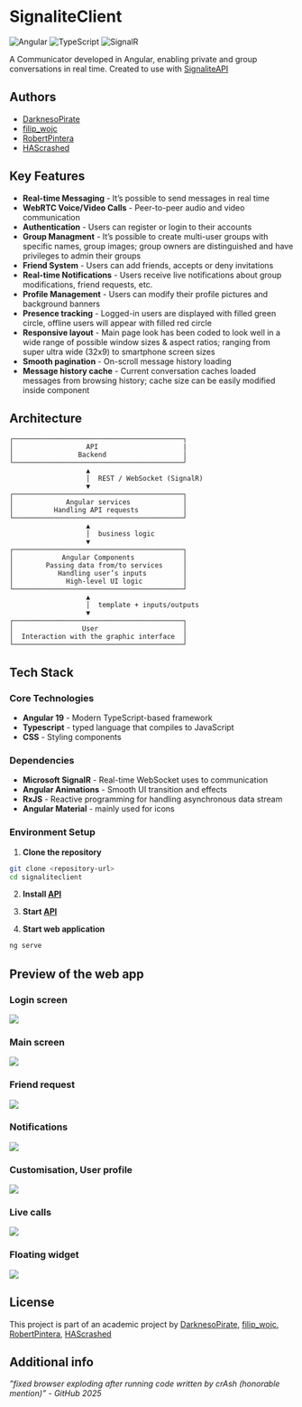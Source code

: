 # SignaliteClient

![Angular](https://img.shields.io/badge/Angular-19.2.0-red) ![TypeScript](https://img.shields.io/badge/Typescript-5.7.2-blue) ![SignalR](https://img.shields.io/badge/SignalR-Real--time-green)


A Communicator developed in Angular, enabling private and group conversations in real time.  Created to use with [SignaliteAPI](https://github.com/Signalite-org/SignaliteAPI)

## Authors

- [DarknesoPirate](https://github.com/DarknessoPirate)
- [filip_wojc](https://github.com/filip-wojc)
- [RobertPintera](https://github.com/RobertPintera)
- [HAScrashed](https://github.com/HAScrashed)

## Key Features

- **Real-time Messaging** - It’s possible to send messages in real time
- **WebRTC Voice/Video Calls** - Peer-to-peer audio and video communication
- **Authentication** - Users can register or login to their accounts
- **Group Managment** - It’s possible to create multi-user groups with specific names, group images; group owners are distinguished and have privileges to admin their groups
- **Friend System** - Users can add friends, accepts or deny invitations
- **Real-time Notifications** - Users receive live notifications about group modifications, friend requests, etc. 
- **Profile Management** - Users can modify their profile pictures and background banners
- **Presence tracking** - Logged-in users are displayed with filled green circle, offline users will appear with filled red circle
- **Responsive layout** - Main page look has been coded to look well in a wide range of possible window sizes & aspect ratios; ranging from super ultra wide (32x9) to smartphone screen sizes
- **Smooth pagination** - On-scroll message history loading
- **Message history cache** - Current conversation caches loaded messages from browsing history; cache size can be easily modified inside component

## Architecture
```
┌──────────────────────────────────────────┐     
│                  API                     |
│                Backend                   │     
└──────────────────────────────────────────┘     
                   ▲     
                   │  REST / WebSocket (SignalR)     
                   ▼     
┌──────────────────────────────────────────┐    
│             Angular services             │     
│          Handling API requests           │         
└──────────────────────────────────────────┘      
                   ▲      
                   │  business logic     
                   ▼      
┌──────────────────────────────────────────┐          
│            Angular Components            │             
│        Passing data from/to services     │                   
│           Handling user’s inputs         │                  
│             High-level UI logic          │                     
└──────────────────────────────────────────┘                     
                   ▲         
                   │  template + inputs/outputs         
                   ▼         
┌──────────────────────────────────────────┐         
│                 User                     │         
│  Interaction with the graphic interface  │         
└──────────────────────────────────────────┘         
```
## Tech Stack
### Core Technologies

- **Angular 19** - Modern TypeScript-based framework
- **Typescript** - typed language that compiles to JavaScript
- **CSS** -  Styling components

### Dependencies

- **Microsoft SignalR** - Real-time WebSocket uses to communication
- **Angular Animations** - Smooth UI transition and effects
- **RxJS** - Reactive programming for handling asynchronous data stream
- **Angular Material** - mainly used for icons 

### Environment Setup

1. **Clone the repository**
```bash
git clone <repository-url>
cd signaliteclient
```


2. **Install [API](https://github.com/Signalite-org/SignaliteAPI)**

3. **Start [API](https://github.com/Signalite-org/SignaliteAPI)**


4. **Start web application**

```bash
ng serve
```

## Preview of the web app
### Login screen
![](Preview/1.png)
### Main screen
![](Preview/2.png)
### Friend request
![](Preview/3.png)
### Notifications
![](Preview/4.png)
### Customisation, User profile
![](Preview/5.png)
### Live calls
![](Preview/6.png)
### Floating widget
![](Preview/7.png)

## License

This project is part of an academic project by [DarknesoPirate](https://github.com/DarknessoPirate), [filip_wojc](https://github.com/filip-wojc), [RobertPintera](https://github.com/RobertPintera), [HAScrashed](https://github.com/HAScrashed)

## Additional info
*”fixed browser exploding after running code written by crAsh (honorable mention)” - GitHub 2025*

